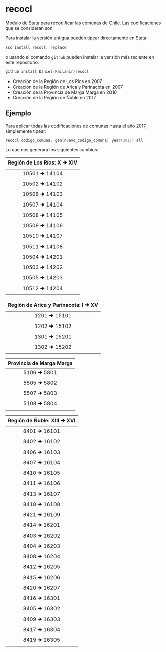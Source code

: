 # recocl
Modulo de Stata para recodificar las comunas de Chile. Las codificaciones que se consideran son:

Para instalar la versión antigua pueden tipear directamente en Stata:
```s
ssc install recocl, replace
```
o usando el comando ```github``` pueden instalar la versión más reciente en este repositorio:
```s
github install Daniel-Pailanir/recocl
```

+ Creación de la Región de Los Ríos en 2007
+ Creación de la Región de Arica y Parinacota en 2007
+ Creación de la Provincia de Marga Marga en 2010
+ Creación de la Región de Ñuble en 2017

## Ejemplo

Para aplicar todas las codificaciones de comunas hasta el año 2017, simplemente tipear:
```s
recocl codigo_comuna, gen(nuevo_codigo_comuna) year(2017) all
```

Lo que nos generará los siguientes cambios:

 |  Región de Los Ríos: X 🠊 XIV |   
 | :----------------------------: |  
 |  10501    🠊  14104   |
 |  10502    🠊  14102   |
 |  10506    🠊  14103   |
 |  10507    🠊  14104   |
 |  10508    🠊  14105   |    
 |  10509    🠊  14106   |    
 |  10510    🠊  14107   |    
 |  10511    🠊  14108   |    
 |  10504    🠊  14201   |
 |  10503    🠊  14202   |    
 |  10505    🠊  14203   |    
 |  10512    🠊  14204   | 

 |  Región de Arica y Parinacota: I 🠊 XV |   
 | :----------------------------: |  
 |   1201  🠊  15101   |
 |   1202  🠊  15102   |
 |   1301  🠊  15201   |
 |   1302  🠊  15202   | 

 |  Provincia de Marga Marga    |   
 | :----------------------------: |  
 |   5106  🠊  5801    |
 |   5505  🠊  5802    |
 |   5507  🠊  5803    |
 |   5108  🠊  5804    |     

 | Región de Ñuble: XIII 🠊 XVI |   
 | :----------------------------: | 
 |   8401  🠊  16101   |
 |   8402  🠊  16102   |
 |   8406  🠊  16103   |
 |   8407  🠊  16104   |    
 |   8410  🠊  16105   |    
 |   8411  🠊  16106   |    
 |   8413  🠊  16107   |    
 |   8418  🠊  16108   |    
 |   8421  🠊  16109   |    
 |   8414  🠊  16201   |    
 |   8403  🠊  16202   |    
 |   8404  🠊  16203   |
 |   8408  🠊  16204   |    
 |   8412  🠊  16205   |    
 |   8415  🠊  16206   |
 |   8420  🠊  16207   |    
 |   8416  🠊  16301   |    
 |   8405  🠊  16302   |
 |   8409  🠊  16303   |    
 |   8417  🠊  16304   |    
 |   8419  🠊  16305   |




